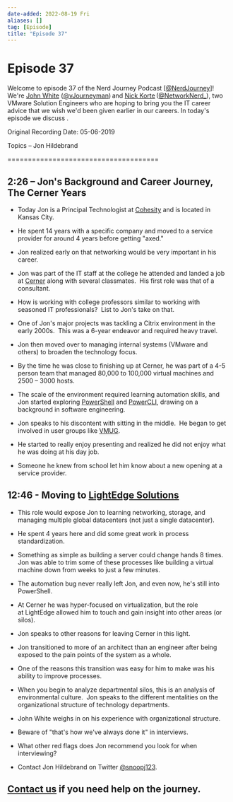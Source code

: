 ```yaml
---
date-added: 2022-08-19 Fri
aliases: []
tag: [Episode]
title: "Episode 37"
---
```


# Episode 37

Welcome to episode 37 of the Nerd Journey Podcast [[@NerdJourney](https://twitter.com/NerdJourney/)]! We're [John White](https://www.linkedin.com/in/vJourneyman/) ([@vJourneyman](https://twitter.com/vJourneyman)) and [Nick Korte](https://www.linkedin.com/in/nickkortenetworknerd/) ([@NetworkNerd_](https://twitter.com/NetworkNerd_/)), two VMware Solution Engineers who are hoping to bring you the IT career advice that we wish we'd been given earlier in our careers. In today's episode we discuss .   

Original Recording Date: 05-06-2019 

Topics – Jon Hildebrand 

===================================== 

## 2:26 – Jon's Background and Career Journey, The Cerner Years 

* Today Jon is a Principal Technologist at [Cohesity]([https://www.cohesity.com/](https://www.cohesity.com/)) and is located in Kansas City. 

* He spent 14 years with a specific company and moved to a service provider for around 4 years before getting "axed." 

* Jon realized early on that networking would be very important in his career.   

* Jon was part of the IT staff at the college he attended and landed a job at [Cerner](https://www.cerner.com/) along with several classmates.  His first role was that of a consultant. 

* How is working with college professors similar to working with seasoned IT professionals?  List to Jon's take on that. 

* One of Jon's major projects was tackling a Citrix environment in the early 2000s.  This was a 6-year endeavor and required heavy travel. 

* Jon then moved over to managing internal systems (VMware and others) to broaden the technology focus. 

* By the time he was close to finishing up at Cerner, he was part of a 4-5 person team that managed 80,000 to 100,000 virtual machines and 2500 – 3000 hosts. 

* The scale of the environment required learning automation skills, and Jon started exploring [PowerShell](https://docs.microsoft.com/en-us/powershell/scripting/overview) and [PowerCLI](https://www.vmware.com/support/developer/PowerCLI/), drawing on a background in software engineering. 

* Jon speaks to his discontent with sitting in the middle.  He began to get involved in user groups like [VMUG](https://www.vmug.com/).   

* He started to really enjoy presenting and realized he did not enjoy what he was doing at his day job. 

* Someone he knew from school let him know about a new opening at a service provider. 

## 12:46 - Moving to [LightEdge Solutions](https://www.lightedge.com/) 

* This role would expose Jon to learning networking, storage, and managing multiple global datacenters (not just a single datacenter). 

* He spent 4 years here and did some great work in process standardization. 

* Something as simple as building a server could change hands 8 times.  Jon was able to trim some of these processes like building a virtual machine down from weeks to just a few minutes. 

* The automation bug never really left Jon, and even now, he's still into PowerShell. 

* At Cerner he was hyper-focused on virtualization, but the role at LightEdge allowed him to touch and gain insight into other areas (or silos). 

* Jon speaks to other reasons for leaving Cerner in this light. 

* Jon transitioned to more of an architect than an engineer after being exposed to the pain points of the system as a whole. 

* One of the reasons this transition was easy for him to make was his ability to improve processes. 

* When you begin to analyze departmental silos, this is an analysis of environmental culture.  Jon speaks to the different mentalities on the organizational structure of technology departments. 

* John White weighs in on his experience with organizational structure. 

* Beware of "that's how we've always done it" in interviews. 

* What other red flags does Jon recommend you look for when interviewing? 

* Contact Jon Hildebrand on Twitter [@snoopj123](https://twitter.com/snoopj123). 

## [Contact us](https://twitter.com/NerdJourney) if you need help on the journey.